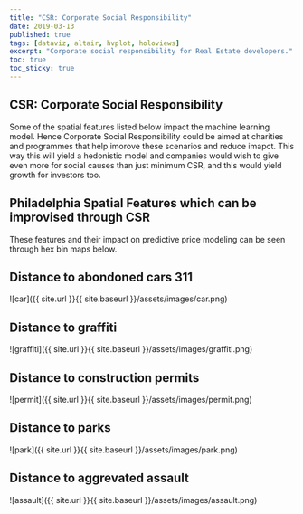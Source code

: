 ```yaml
---
title: "CSR: Corporate Social Responsibility"
date: 2019-03-13
published: true
tags: [dataviz, altair, hvplot, holoviews]
excerpt: "Corporate social responsibility for Real Estate developers."
toc: true
toc_sticky: true
---
```


## CSR: Corporate Social Responsibility
Some of the spatial features listed below impact the machine learning model. Hence Corporate Social Responsibility could be aimed at charities and programmes that help imorove these scenarios and reduce imapct.
This way this will yield a hedonistic model and companies would wish to give even more for social causes than just minimum CSR, and this would yield growth for investors too.



## Philadelphia Spatial Features which can be improvised through CSR
These features and their impact on predictive price modeling can be seen through hex bin maps below.


## Distance to abondoned cars 311

![car]({{ site.url }}{{ site.baseurl }}/assets/images/car.png)

## Distance to graffiti

![graffiti]({{ site.url }}{{ site.baseurl }}/assets/images/graffiti.png)

## Distance to construction permits
![permit]({{ site.url }}{{ site.baseurl }}/assets/images/permit.png)

## Distance to parks
![park]({{ site.url }}{{ site.baseurl }}/assets/images/park.png)

## Distance to aggrevated assault
![assault]({{ site.url }}{{ site.baseurl }}/assets/images/assault.png)

